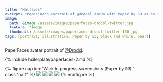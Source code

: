 ```yaml
---
title: "Halfsies"
excerpt: "PaperFaces portrait of @drodol drawn with Paper by 53 on an iPad."
image: 
  path: &image /assets/images/paperfaces-drodol-twitter.jpg 
  feature: *image
  thumbnail: /assets/images/paperfaces-drodol-twitter-150.jpg
tags: [portrait, illustration, Paper by 53, black and white, beard]
---
```


PaperFaces avatar portrait of <a href="http://twitter.com/Drodol">@Drodol</a>.

{% include boilerplate/paperfaces-2.md %}

{% figure caption:"Work in progress screenshots (Paper by 53)." class:"half" %}
[![](/assets/images/paperfaces-drodol-process-1-600.jpg)](/assets/images/paperfaces-drodol-process-1-lg.jpg)
[![](/assets/images/paperfaces-drodol-process-2-600.jpg)](/assets/images/paperfaces-drodol-process-2-lg.jpg)
[![](/assets/images/paperfaces-drodol-process-3-600.jpg)](/assets/images/paperfaces-drodol-process-3-lg.jpg)
[![](/assets/images/paperfaces-drodol-process-4-600.jpg)](/assets/images/paperfaces-drodol-process-4-lg.jpg)
{% endfigure %}
